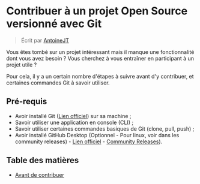 # Contribuer à un projet Open Source versionné avec Git

> Écrit par [AntoineJT](https://github.com/AntoineJT)

Vous êtes tombé sur un projet intéressant mais il manque une fonctionnalité dont vous avez besoin ? Vous cherchez à vous entraîner en participant à un projet utile ?

Pour cela, il y a un certain nombre d'étapes à suivre avant d'y contribuer, et certaines commandes Git à savoir utiliser.

## Pré-requis

- Avoir installé Git ([Lien officiel](https://git-scm.com/)) sur sa machine ;
- Savoir utiliser une application en console (CLI) ;
- Savoir utiliser certaines commandes basiques de Git (clone, pull, push) ;
- Avoir installé GitHub Desktop (Optionnel - Pour linux, voir dans les community releases) - [Lien officiel](https://desktop.github.com/) - [Community Releases](https://github.com/desktop/desktop#community-releases)).

## Table des matières 

- [Avant de contribuer](fr/AVANT_TOUT.md)
